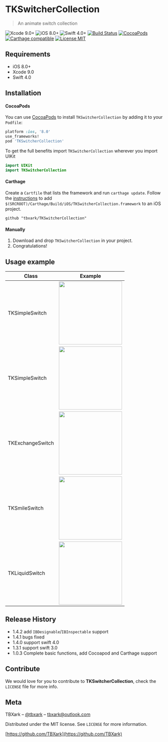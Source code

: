 # TKSwitcherCollection
> An animate switch collection

![Xcode 9.0+](https://img.shields.io/badge/Xcode-9.0%2B-blue.svg)
![iOS 8.0+](https://img.shields.io/badge/iOS-8.0%2B-blue.svg)
![Swift 4.0+](https://img.shields.io/badge/Swift-4.0%2B-orange.svg)
[![Build Status](https://travis-ci.org/TBXark/TKSwitcherCollection.svg?branch=master)](https://travis-ci.org/TBXark/TKRubberIndicator)
[![CocoaPods](http://img.shields.io/cocoapods/v/TKSwitcherCollection.svg?style=flat)](http://cocoapods.org/?q=TKSwitcherCollection)
[![Carthage compatible](https://img.shields.io/badge/Carthage-compatible-4BC51D.svg?style=flat)](https://github.com/Carthage/Carthage)
[![License MIT](https://img.shields.io/badge/license-MIT-green.svg?style=flat)](https://raw.githubusercontent.com/TBXark/TKSwitcherCollection/master/LICENSE)

## Requirements

- iOS 8.0+
- Xcode 9.0
- Swift 4.0

## Installation

#### CocoaPods
You can use [CocoaPods](http://cocoapods.org/) to install `TKSwitcherCollection` by adding it to your `Podfile`:

```ruby
platform :ios, '8.0'
use_frameworks!
pod 'TKSwitcherCollection'
```

To get the full benefits import `TKSwitcherCollection` wherever you import UIKit

``` swift
import UIKit
import TKSwitcherCollection
```
#### Carthage
Create a `Cartfile` that lists the framework and run `carthage update`. Follow the [instructions](https://github.com/Carthage/Carthage#if-youre-building-for-ios) to add `$(SRCROOT)/Carthage/Build/iOS/TKSwitcherCollection.framework` to an iOS project.

```shell
github "tbxark/TKSwitcherCollection"
```
#### Manually
1. Download and drop ```TKSwitcherCollection``` in your project.  
2. Congratulations!  

## Usage example

|Class|Example|
|---|---|
|TKSimpleSwitch|<img src="Images/simple.gif" style="height:200;width:auto">|  
|TKSimpleSwitch|<img src="Images/simple2.gif" style="height:200;width:auto">|  
|TKExchangeSwitch|<img src="Images/exchange.gif" style="height:200;width:auto">|  
|TKSmileSwitch|<img src="Images/smile.gif" style="height:200;width:auto">|  
|TKLiquidSwitch|<img src="Images/liquid.gif" style="height:200;width:auto">|  


## Release History
* 1.4.2
    add `IBDesignable`/`IBInspectable` support
* 1.4.1
  bugs fixed
* 1.4.0
  support swift 4.0
* 1.3.1
  support swift 3.0
* 1.0.3
  Complete basic functions, add Cocoapod and Carthage support

## Contribute

We would love for you to contribute to **TKSwitcherCollection**, check the ``LICENSE`` file for more info.

## Meta

TBXark – [@tbxark](https://twitter.com/tbxark) – tbxark@outlook.com

Distributed under the MIT license. See ``LICENSE`` for more information.

[https://github.com/TBXark](https://github.com/TBXark)

[swift-image]:https://img.shields.io/badge/swift-3.0-orange.svg
[swift-url]: https://swift.org/
[license-image]: https://img.shields.io/badge/License-MIT-blue.svg
[license-url]: LICENSE
[travis-image]: https://img.shields.io/travis/dbader/node-datadog-metrics/master.svg?style=flat-square
[travis-url]: https://travis-ci.org/dbader/node-datadog-metrics
[codebeat-image]: https://codebeat.co/badges/c19b47ea-2f9d-45df-8458-b2d952fe9dad
[codebeat-url]: https://codebeat.co/projects/github-com-vsouza-awesomeios-com
